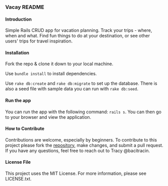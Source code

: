 ### Vacay README
#### Introduction

Simple Rails CRUD app for vacation planning. Track your trips - where, when and what. Find fun things to do at your destination, or see other users' trips for travel inspiration.

#### Installation

Fork the repo & clone it down to your local machine. 

Use `bundle install` to install dependencies. 

Use `rake db:create` and `rake db:migrate` to set up the database. There is also a seed file with sample data you can run with `rake db:seed`.


#### Run the app

You can run the app with the following command: `rails s`. You can then go to your browser and view the application.

#### How to Contribute

Contributions are welcome, especially by beginners. To contribute to this project please fork the [repository](https://github.com/bacitracin/vacay), make changes, and submit a pull request. If you have any questions, feel free to reach out to Tracy @bacitracin. 

#### License File

This project uses the MIT License. For more information, please see LICENSE.txt.